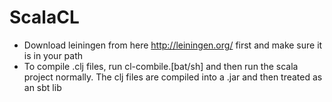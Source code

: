 # ScalaCL
 * Download leiningen from here http://leiningen.org/ first and make sure it is in your path
 * To compile .clj files, run cl-combile.[bat/sh] and then run the scala project normally. The clj files are compiled
into a .jar and then treated as an sbt lib